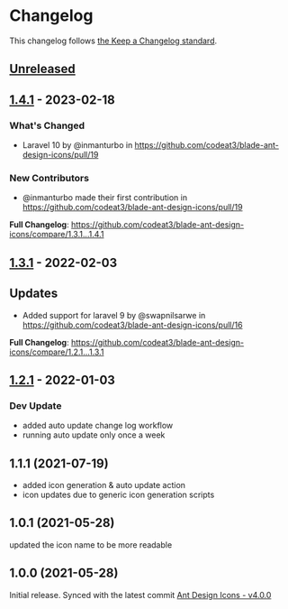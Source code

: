 # Changelog

This changelog follows [the Keep a Changelog standard](https://keepachangelog.com).

## [Unreleased](https://github.com/codeat3/blade-ant-design-icons/compare/1.4.1...HEAD)

## [1.4.1](https://github.com/codeat3/blade-ant-design-icons/compare/1.3.1...1.4.1) - 2023-02-18

### What's Changed

- Laravel 10 by @inmanturbo in https://github.com/codeat3/blade-ant-design-icons/pull/19

### New Contributors

- @inmanturbo made their first contribution in https://github.com/codeat3/blade-ant-design-icons/pull/19

**Full Changelog**: https://github.com/codeat3/blade-ant-design-icons/compare/1.3.1...1.4.1

## [1.3.1](https://github.com/codeat3/blade-ant-design-icons/compare/1.2.1...1.3.1) - 2022-02-03

## Updates

- Added support for laravel 9 by @swapnilsarwe in https://github.com/codeat3/blade-ant-design-icons/pull/16

**Full Changelog**: https://github.com/codeat3/blade-ant-design-icons/compare/1.2.1...1.3.1

## [1.2.1](https://github.com/codeat3/blade-ant-design-icons/compare/1.1.1...1.2.1) - 2022-01-03

### Dev Update

- added auto update change log workflow
- running auto update only once a week

## 1.1.1 (2021-07-19)

- added icon generation & auto update action
- icon updates due to generic icon generation scripts

## 1.0.1 (2021-05-28)

updated the icon name to be more readable

## 1.0.0 (2021-05-28)

Initial release.
Synced with the latest commit [Ant Design Icons - v4.0.0](https://github.com/ant-design/ant-design-icons/releases/tag/%40ant-design%2Ficons-svg%404.0.0)
